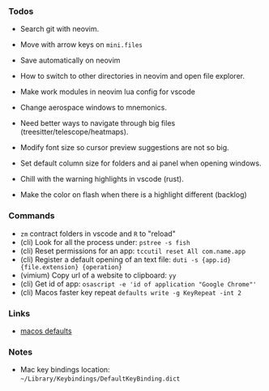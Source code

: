 ### Todos

- Search git with neovim.
- Move with arrow keys on `mini.files`
- Save automatically on neovim
- How to switch to other directories in neovim and open file explorer.
- Make work modules in neovim lua config for vscode
- Change aerospace windows to mnemonics.
- Need better ways to navigate through big files (treesitter/telescope/heatmaps).
- Modify font size so cursor preview suggestions are not so big.
- Set default column size for folders and ai panel when opening windows.

- Chill with the warning highlights in vscode (rust).
- Make the color on flash when there is a highlight different (backlog)

### Commands

- `zm` contract folders in vscode and `R` to "reload"
- (cli) Look for all the process under: `pstree -s fish`
- (cli) Reset permissions for an app: `tccutil reset All com.name.app`
- (cli) Register a default opening of an text file: `duti -s {app.id} {file.extension} {operation}`
- (vimium) Copy url of a website to clipboard: `yy`
- (cli) Get id of app: `osascript -e 'id of application "Google Chrome"'`
- (cli) Macos faster key repeat `defaults write -g KeyRepeat -int 2`

### Links

- [macos defaults](https://notrab.dev/posts/friendly-mac-os-defaults/)

### Notes

- Mac key bindings location: `~/Library/Keybindings/DefaultKeyBinding.dict`
